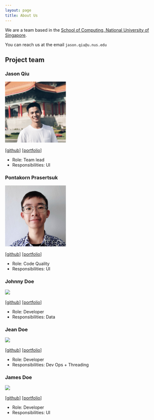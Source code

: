 ```yaml
---
layout: page
title: About Us
---
```


We are a team based in the [School of Computing, National University of Singapore](http://www.comp.nus.edu.sg).

You can reach us at the email `jason.qiu@u.nus.edu`

## Project team

### Jason Qiu

<img src="images/jasonqiu212.png" width="200px">

[[github](https://github.com/jasonqiu212)]
[[portfolio](team/johndoe.md)]

* Role: Team lead
* Responsibilities: UI

### Pontakorn Prasertsuk

<img src="images/peppapighs.png" width="200px">

[[github](http://github.com/peppapighs)]
[[portfolio](team/peppapighs.md)]

* Role: Code Quality
* Responsibilities: UI

### Johnny Doe

<img src="images/johndoe.png" width="200px">

[[github](http://github.com/johndoe)] [[portfolio](team/johndoe.md)]

* Role: Developer
* Responsibilities: Data

### Jean Doe

<img src="images/johndoe.png" width="200px">

[[github](http://github.com/johndoe)]
[[portfolio](team/johndoe.md)]

* Role: Developer
* Responsibilities: Dev Ops + Threading

### James Doe

<img src="images/johndoe.png" width="200px">

[[github](http://github.com/johndoe)]
[[portfolio](team/johndoe.md)]

* Role: Developer
* Responsibilities: UI

